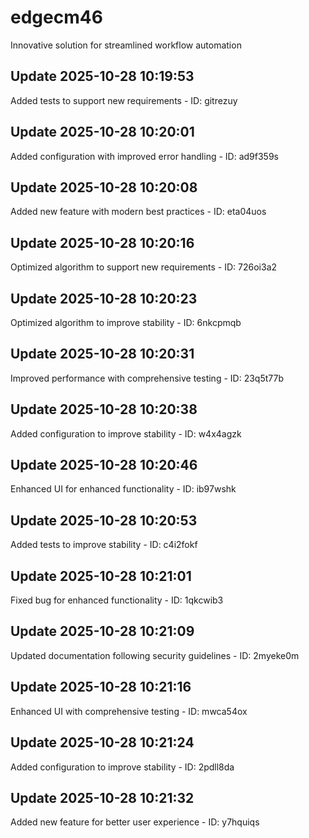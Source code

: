# edgecm46
Innovative solution for streamlined workflow automation

## Update 2025-10-28 10:19:53
Added tests to support new requirements - ID: gitrezuy


## Update 2025-10-28 10:20:01
Added configuration with improved error handling - ID: ad9f359s


## Update 2025-10-28 10:20:08
Added new feature with modern best practices - ID: eta04uos


## Update 2025-10-28 10:20:16
Optimized algorithm to support new requirements - ID: 726oi3a2


## Update 2025-10-28 10:20:23
Optimized algorithm to improve stability - ID: 6nkcpmqb


## Update 2025-10-28 10:20:31
Improved performance with comprehensive testing - ID: 23q5t77b


## Update 2025-10-28 10:20:38
Added configuration to improve stability - ID: w4x4agzk


## Update 2025-10-28 10:20:46
Enhanced UI for enhanced functionality - ID: ib97wshk


## Update 2025-10-28 10:20:53
Added tests to improve stability - ID: c4i2fokf


## Update 2025-10-28 10:21:01
Fixed bug for enhanced functionality - ID: 1qkcwib3


## Update 2025-10-28 10:21:09
Updated documentation following security guidelines - ID: 2myeke0m


## Update 2025-10-28 10:21:16
Enhanced UI with comprehensive testing - ID: mwca54ox


## Update 2025-10-28 10:21:24
Added configuration to improve stability - ID: 2pdll8da


## Update 2025-10-28 10:21:32
Added new feature for better user experience - ID: y7hquiqs

